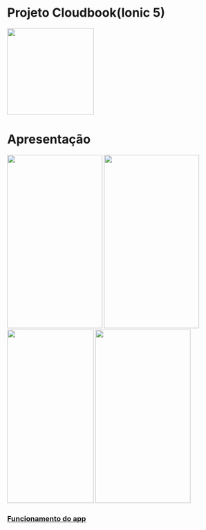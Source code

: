 # Projeto Cloudbook(Ionic 5)
<img src="https://user-images.githubusercontent.com/45522944/108111736-e0cccc00-7073-11eb-8cf9-d8cee411abf5.png" width=200 height=200>

# Apresentação

<p float="left">
<img src="https://user-images.githubusercontent.com/45522944/108112195-84b67780-7074-11eb-9ca7-cbaab8faf481.jpg" height=400 width=220>

<img src="https://user-images.githubusercontent.com/45522944/108112402-c9421300-7074-11eb-90e7-4ff4bac080be.jpg" height=400 width=220>

<img src="https://user-images.githubusercontent.com/45522944/108112788-5ab18500-7075-11eb-998c-a18a040b73a7.jpg" height=400 width=200>

<img src="https://user-images.githubusercontent.com/45522944/108112684-32c22180-7075-11eb-9136-ae0afa40bc9f.jpg" height=400 width=220>

### [Funcionamento do app](https://youtu.be/UmvPCfKeA8k)
</p>
